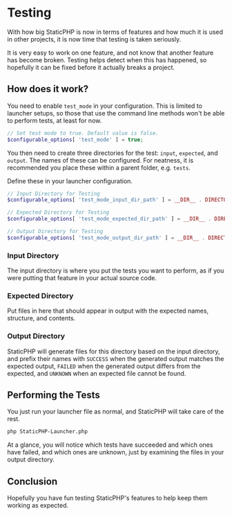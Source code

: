 # Testing

With how big StaticPHP is now in terms of features and how much it is used in other projects, it is now time that testing is taken seriously.

It is very easy to work on one feature, and not know that another feature has become broken. Testing helps detect when this has happened, so hopefully it can be fixed before it actually breaks a project.

## How does it work?

You need to enable `test_mode` in your configuration. This is limited to launcher setups, so those that use the command line methods won't be able to perform tests, at least for now.

```php
// Set test mode to true. Default value is false.
$configurable_options[ 'test_mode' ] = true;
```

You then need to create three directories for the test: `input`, `expected`, and `output`. The names of these can be configured. For neatness, it is recommended you place these within a parent folder, e.g. `tests`.

Define these in your launcher configuration.

```php
// Input Directory for Testing
$configurable_options[ 'test_mode_input_dir_path' ] = __DIR__ . DIRECTORY_SEPARATOR . "tests" . DIRECTORY_SEPARATOR . "input";

// Expected Directory for Testing
$configurable_options[ 'test_mode_expected_dir_path' ] = __DIR__ . DIRECTORY_SEPARATOR . "tests" . DIRECTORY_SEPARATOR . "expected";

// Output Directory for Testing
$configurable_options[ 'test_mode_output_dir_path' ] = __DIR__ . DIRECTORY_SEPARATOR . "tests" . DIRECTORY_SEPARATOR . "output";
```

### Input Directory

The input directory is where you put the tests you want to perform, as if you were putting that feature in your actual source code.

### Expected Directory

Put files in here that should appear in output with the expected names, structure, and contents.

### Output Directory

StaticPHP will generate files for this directory based on the input directory, and prefix their names with `SUCCESS` when the generated output matches the expected output, `FAILED` when the generated output differs from the expected, and `UNKNOWN` when an expected file cannot be found.

## Performing the Tests

You just run your launcher file as normal, and StaticPHP will take care of the rest.

```bash
php StaticPHP-Launcher.php
```

At a glance, you will notice which tests have succeeded and which ones have failed, and which ones are unknown, just by examining the files in your output directory.

## Conclusion

Hopefully you have fun testing StaticPHP's features to help keep them working as expected.